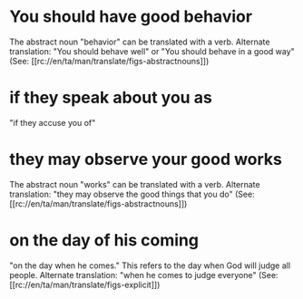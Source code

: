 # You should have good behavior

The abstract noun "behavior" can be translated with a verb. Alternate translation: "You should behave well" or "You should behave in a good way" (See: [[rc://en/ta/man/translate/figs-abstractnouns]])

# if they speak about you as

"if they accuse you of"

# they may observe your good works

The abstract noun "works" can be translated with a verb. Alternate translation: "they may observe the good things that you do" (See: [[rc://en/ta/man/translate/figs-abstractnouns]])

# on the day of his coming

"on the day when he comes." This refers to the day when God will judge all people. Alternate translation: "when he comes to judge everyone" (See: [[rc://en/ta/man/translate/figs-explicit]])

